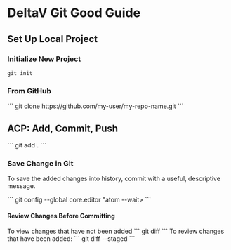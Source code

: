 <h1>DeltaV Git Good Guide</h1>

<h2>Set Up Local Project</h2>

<h3>Initialize New Project</h3>

```
git init
```
<h3>From GitHub</h3>
```
git clone https://github.com/my-user/my-repo-name.git
```
<h2>ACP: Add, Commit, Push</h2>
```
git add .
```
<h3>Save Change in Git</h3>
<p>To save the added changes into history, commit with a useful, descriptive message.</p>
```
git config --global core.editor "atom --wait>
```
<h4>Review Changes Before Committing</h4>
To view changes that have not been added
```
git diff
```
To review changes that have been added:
```
git diff --staged
```

